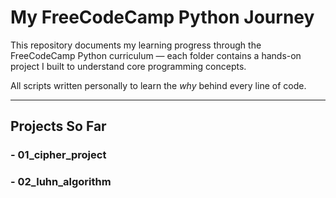# My FreeCodeCamp Python Journey

This repository documents my learning progress through the FreeCodeCamp Python curriculum — each folder contains a hands-on project I built to understand core programming concepts.  

All scripts written personally to learn the *why* behind every line of code.  

---

## Projects So Far
### - 01_cipher_project  
### - 02_luhn_algorithm
